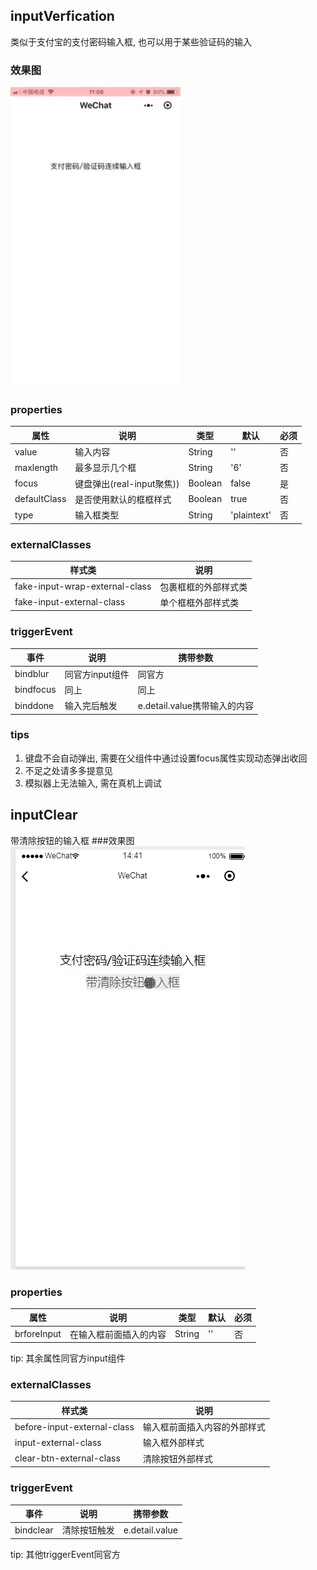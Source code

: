 ## inputVerfication
类似于支付宝的支付密码输入框, 也可以用于某些验证码的输入
### 效果图
![inputVerfication](https://github.com/khunzh/wxmini_component/raw/master/exampleImgs/inputVerfication.gif)
### properties
属性 | 说明 | 类型 | 默认 | 必须
---|---|---|---|---
value | 输入内容 | String | '' | 否
maxlength | 最多显示几个框 | String | '6' | 否
focus | 键盘弹出(real-input聚焦)) | Boolean | false | 是
defaultClass | 是否使用默认的框框样式 | Boolean | true | 否
type | 输入框类型 | String | 'plaintext' | 否

### externalClasses
样式类 | 说明
---|---
fake-input-wrap-external-class | 包裹框框的外部样式类
fake-input-external-class | 单个框框外部样式类

### triggerEvent
事件 | 说明 | 携带参数
--- | --- | ---
bindblur | 同官方input组件 | 同官方
bindfocus | 同上 |同上
binddone | 输入完后触发 | e.detail.value携带输入的内容

### tips
1. 键盘不会自动弹出, 需要在父组件中通过设置focus属性实现动态弹出收回
2. 不足之处请多多提意见
3. 模拟器上无法输入, 需在真机上调试

## inputClear
带清除按钮的输入框
###效果图
![inputClear](https://github.com/khunzh/wxmini_component/raw/master/exampleImgs/inputClear.gif)
### properties
属性 | 说明 | 类型 | 默认 | 必须
---|---|---|---|---
brforeInput | 在输入框前面插入的内容 | String | '' | 否

tip: 其余属性同官方input组件

### externalClasses
样式类 | 说明
---|---
before-input-external-class | 输入框前面插入内容的外部样式
input-external-class | 输入框外部样式
clear-btn-external-class | 清除按钮外部样式

### triggerEvent
事件 | 说明 | 携带参数
--- | --- | ---
bindclear | 清除按钮触发 | e.detail.value

tip: 其他triggerEvent同官方